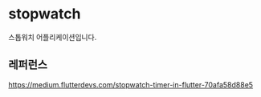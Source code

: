# stopwatch

스톱워치 어플리케이션입니다.

## 레퍼런스

https://medium.flutterdevs.com/stopwatch-timer-in-flutter-70afa58d88e5